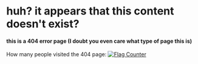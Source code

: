# huh? it appears that this content doesn't exist?


#### this is a 404 error page (I doubt you even care what type of page this is)

How many people visited the 404 page: <a href="https://info.flagcounter.com/GL03"><img src="https://s11.flagcounter.com/mini/GL03/bg_FFFFFF/txt_000000/border_CCCCCC/flags_0/" alt="Flag Counter" border="0"></a>
